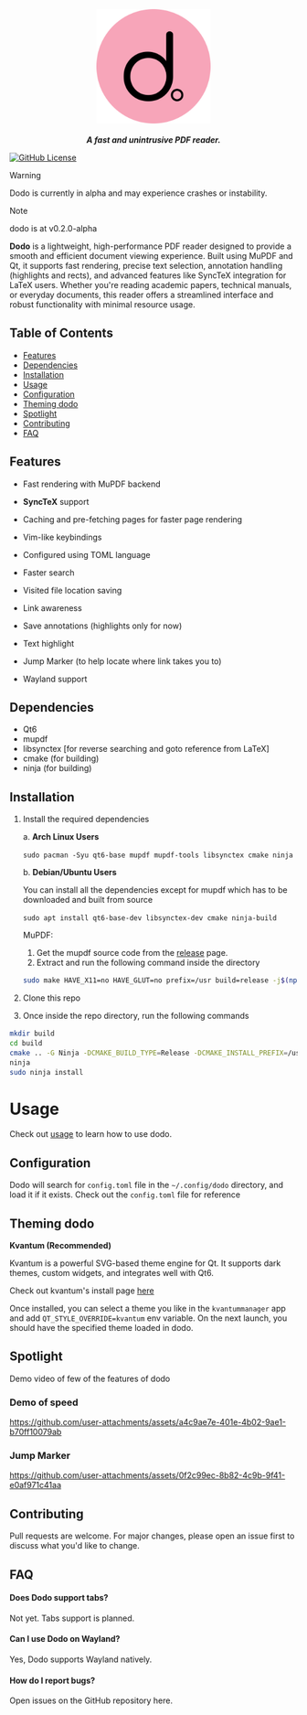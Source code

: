 <p align="center">
    <img src="./resources/dodo-rounded.png" height="200px" width="200px"/><br><br>
<b><i>A fast and unintrusive PDF reader.</i></b>
</p>

[![GitHub License](https://shields.io/badge/LICENSE-AGPL-3)](https://opensource.org/license/agpl-v3)

> [!WARNING]
> Dodo is currently in alpha and may experience crashes or instability.

> [!NOTE]
> dodo is at v0.2.0-alpha

**Dodo** is a lightweight, high-performance PDF reader designed to provide a smooth and
efficient document viewing experience. Built using MuPDF and Qt, it supports fast rendering,
precise text selection, annotation handling (highlights and rects), and advanced features like
SyncTeX integration for LaTeX users. Whether you're reading academic papers, technical manuals, or
everyday documents, this reader offers a streamlined interface and robust functionality with minimal
resource usage.

## Table of Contents

- [Features](#features)
- [Dependencies](#dependencies)
- [Installation](#installation)
- [Usage](#usage)
- [Configuration](#configuration)
- [Theming dodo](#theming-dodo)
- [Spotlight](#spotlight)
- [Contributing](#contributing)
- [FAQ](#faq)

## Features

- Fast rendering with MuPDF backend
- **SyncTeX** support
- Caching and pre-fetching pages for faster page rendering
- Vim-like keybindings
- Configured using TOML language
- Faster search
- Visited file location saving
- Link awareness
- Save annotations (highlights only for now)
- Text highlight
- Jump Marker (to help locate where link takes you to)

- Wayland support

## Dependencies

- Qt6
- mupdf
- libsynctex \[for reverse searching and goto reference from LaTeX\]
- cmake (for building)
- ninja (for building)

## Installation

1. Install the required dependencies

    a. **Arch Linux Users**

    ``sudo pacman -Syu qt6-base mupdf mupdf-tools libsynctex cmake ninja``

    b. **Debian/Ubuntu Users**

    You can install all the dependencies except for mupdf which has to be downloaded and built from source

    ``sudo apt install qt6-base-dev libsynctex-dev cmake ninja-build``

    MuPDF:

    1. Get the mupdf source code from the [release](https://mupdf.com/releases) page.
    2. Extract and run the following command inside the directory

    ```bash
    sudo make HAVE_X11=no HAVE_GLUT=no prefix=/usr build=release -j$(nproc) install
    ```

3. Clone this repo
4. Once inside the repo directory, run the following commands

```bash
mkdir build
cd build
cmake .. -G Ninja -DCMAKE_BUILD_TYPE=Release -DCMAKE_INSTALL_PREFIX=/usr
ninja
sudo ninja install
```

# Usage

Check out [usage](./USAGE.md) to learn how to use dodo.

## Configuration

Dodo will search for `config.toml` file in the `~/.config/dodo` directory, and load it if it exists.
Check out the `config.toml` file for reference

## Theming dodo

**Kvantum (Recommended)**

Kvantum is a powerful SVG-based theme engine for Qt.
It supports dark themes, custom widgets, and integrates well with Qt6.

Check out kvantum's install page [here](https://github.com/tsujan/Kvantum/blob/master/Kvantum/INSTALL.md)

Once installed, you can select a theme you like in the `kvantummanager` app and
add `QT_STYLE_OVERRIDE=kvantum` env variable. On the next launch, you should have
the specified theme loaded in dodo.

## Spotlight

Demo video of few of the features of dodo

### Demo of speed

https://github.com/user-attachments/assets/a4c9ae7e-401e-4b02-9ae1-b70ff10079ab

### Jump Marker

https://github.com/user-attachments/assets/0f2c99ec-8b82-4c9b-9f41-e0af971c41aa

## Contributing

Pull requests are welcome. For major changes, please open an issue first to discuss what you'd like to change.

## FAQ

#### Does Dodo support tabs?
Not yet. Tabs support is planned.

#### Can I use Dodo on Wayland?
Yes, Dodo supports Wayland natively.

#### How do I report bugs?
Open issues on the GitHub repository here.


